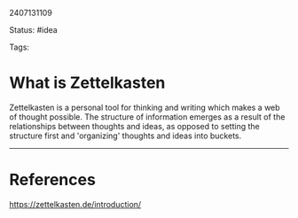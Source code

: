 2407131109

Status: #idea

Tags:

# What is Zettelkasten

Zettelkasten is a personal tool for thinking and writing which makes a web of thought possible. The structure of information emerges as a result of the relationships between thoughts and ideas, as opposed to setting the structure first and 'organizing' thoughts and ideas into buckets.


---
# References
https://zettelkasten.de/introduction/